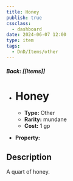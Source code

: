 ```yaml
---
title: Honey
publish: true
cssclass:
  - dashboard
date: 2024-06-07 12:00
type: item
tags:
  - DnD/Items/other
---
```


##### Back: [[Items]]

- # Honey

    - **Type:** Other
    - **Rarity:** mundane
    - **Cost:** 1 gp
- **Property:** 



## Description 

A quart of honey.
